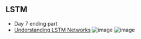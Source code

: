 ## LSTM 
* Day 7 ending part
* [Understanding LSTM Networks](https://colah.github.io/posts/2015-08-Understanding-LSTMs/)
 ![image](https://user-images.githubusercontent.com/67424390/209438337-f56a9ba0-5b6f-4074-98ad-9edc5f9e569b.png)
 ![image](https://user-images.githubusercontent.com/67424390/209438362-6f59cc31-3de0-42db-b934-44bab94121b2.png)


